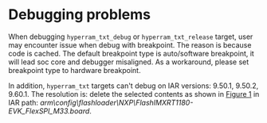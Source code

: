 # Debugging problems

When debugging `hyperram_txt_debug` or `hyperram_txt_release` target, user may encounter issue when debug with breakpoint. The reason is because code is cached. The default breakpoint type is auto/software breakpoint, it will lead soc core and debugger misaligned. As a workaround, please set breakpoint type to hardware breakpoint.

In addition, `hyperram_txt` targets can't debug on IAR versions: 9.50.1, 9.50.2, 9.60.1. The resolution is: delete the selected contents as shown in [Figure 1](#fig_mp1_ww3_5bc) in IAR path: *arm\\config\\flashloader\\NXP\\FlashIMXRT1180-EVK\_FlexSPI\_M33.board*.
